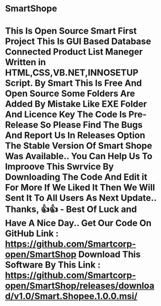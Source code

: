 # SmartShope
This Is Open Source Smart First Project 
This Is GUI Based Database Connected Product List Maneger
Written in HTML,CSS,VB.NET,INNOSETUP Script.
By Smart This Is Free And Open Source 
Some Folders Are Added By Mistake Like EXE Folder And Licence Key 
The Code Is Pre-Release So Please Find The Bugs And Report Us 
In Releases Option The Stable Version Of Smart Shope Was Available..
You Can Help Us To Improove This Swrvice By Downloading The Code And Edit it For More If We Liked It Then We Will Sent It To All Users  As Next Update..
Thanks,
👍👍 - Best Of Luck and Have A Nice Day..
Get Our Code On GitHub
Link : https://github.com/Smartcorp-open/SmartShop
Download This Software By This Link : https://github.com/Smartcorp-open/SmartShop/releases/download/v1.0/Smart.Shopee.1.0.0.msi/
==============================================================================================================================================================

